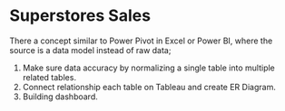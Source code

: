# Superstores Sales

There a concept similar to Power Pivot in Excel or Power BI, where the source is a data model instead of raw data;

1. Make sure data accuracy by normalizing a single table into multiple related tables.
2. Connect relationship each table on Tableau and create ER Diagram.
3. Building dashboard.
